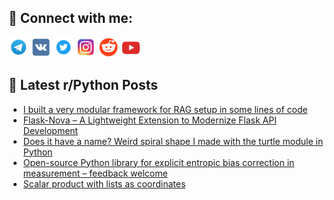 ## 🔎 Connect with me:
[<img src="https://github.com/bullbesh/bullbesh/blob/main/images/Telegram.png" width="32" height="32" />](https://t.me/bullbesh)
[<img src="https://github.com/bullbesh/bullbesh/blob/main/images/VK.png" width="32" height="32" />](https://vk.com/bullbesh)
[<img src="https://github.com/bullbesh/bullbesh/blob/main/images/Twitter.png" width="32" height="32" />](https://twitter.com/bullbesh1)
[<img src="https://github.com/bullbesh/bullbesh/blob/main/images/Instagram.png" width="32" height="32" />](https://www.instagram.com/bullbesh)
[<img src="https://github.com/bullbesh/bullbesh/blob/main/images/Reddit.png" width="32" height="32" />](https://www.reddit.com/user/bullbesh)
[<img src="https://github.com/bullbesh/bullbesh/blob/main/images/YouTube.png" width="32" height="32" />](https://www.youtube.com/channel/UCtfjRs6uzgq5mfm8S06WTcg)

## 📕 Latest r/Python Posts
<!-- BLOG-POST-LIST:START -->
- [I built a very modular framework for RAG setup in some lines of code](https://www.reddit.com/r/Python/comments/1m83lc7/i_built_a_very_modular_framework_for_rag_setup_in/)
- [Flask-Nova – A Lightweight Extension to Modernize Flask API Development](https://www.reddit.com/r/Python/comments/1m82flz/flasknova_a_lightweight_extension_to_modernize/)
- [Does it have a name? Weird spiral shape I made with the turtle module in Python](https://www.reddit.com/r/Python/comments/1m81n93/does_it_have_a_name_weird_spiral_shape_i_made/)
- [Open-source Python library for explicit entropic bias correction in measurement – feedback welcome](https://www.reddit.com/r/Python/comments/1m80zeb/opensource_python_library_for_explicit_entropic/)
- [Scalar product with lists as coordinates](https://www.reddit.com/r/Python/comments/1m7zw86/scalar_product_with_lists_as_coordinates/)
<!-- BLOG-POST-LIST:END -->
